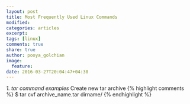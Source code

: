 ```yaml
---
layout: post
title: Most Frequently Used Linux Commands
modified:
categories: articles
excerpt:
tags: [linux]
comments: true
share: true
author: pooya_golchian
image:
  feature:
date: 2016-03-27T20:04:47+04:30
---
```

*1. tar command examples*
Create new tar archive
{% highlight comments %}
$ tar cvf archive_name.tar dirname/
{% endhighlight %}
